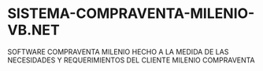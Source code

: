 # SISTEMA-COMPRAVENTA-MILENIO-VB.NET
SOFTWARE COMPRAVENTA MILENIO HECHO A LA MEDIDA DE LAS NECESIDADES Y REQUERIMIENTOS DEL CLIENTE MILENIO COMPRAVENTA

